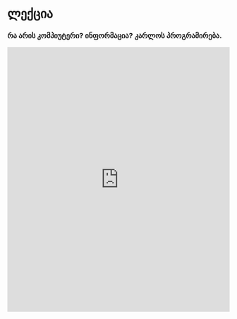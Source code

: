 # ლექცია

### რა არის კომპიუტერი? ინფორმაცია? კარლოს პროგრამირება.

<iframe 
    src="https://karel.twiton.ge/templates/html/chapter2-1.html" 
    width="100%" height="600px" style="border:none;"
    >
</iframe>
